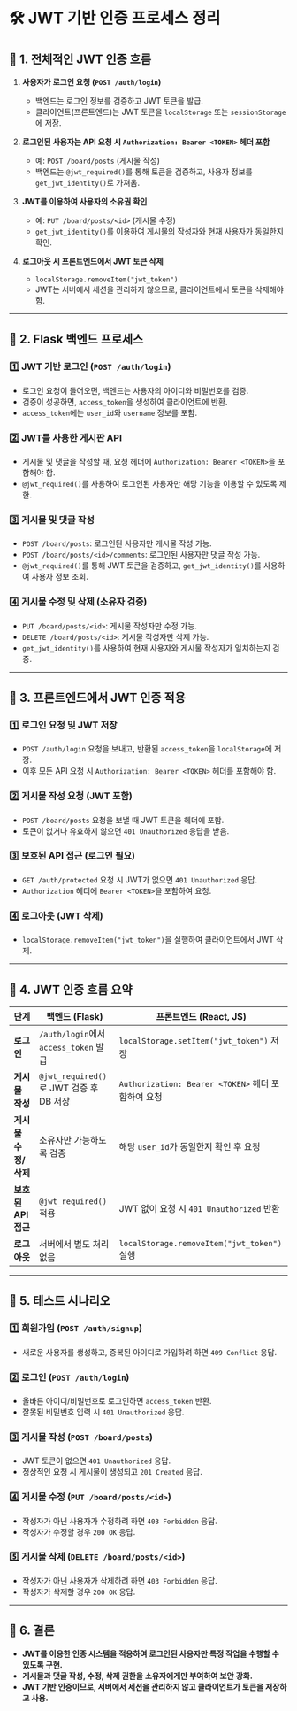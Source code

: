 # 🛠 JWT 기반 인증 프로세스 정리

## 📌 1. 전체적인 JWT 인증 흐름

1. **사용자가 로그인 요청 (`POST /auth/login`)**

   - 백엔드는 로그인 정보를 검증하고 JWT 토큰을 발급.
   - 클라이언트(프론트엔드)는 JWT 토큰을 `localStorage` 또는 `sessionStorage`에 저장.

2. **로그인된 사용자는 API 요청 시 `Authorization: Bearer <TOKEN>` 헤더 포함**

   - 예: `POST /board/posts` (게시물 작성)
   - 백엔드는 `@jwt_required()`를 통해 토큰을 검증하고, 사용자 정보를 `get_jwt_identity()`로 가져옴.

3. **JWT를 이용하여 사용자의 소유권 확인**

   - 예: `PUT /board/posts/<id>` (게시물 수정)
   - `get_jwt_identity()`를 이용하여 게시물의 작성자와 현재 사용자가 동일한지 확인.

4. **로그아웃 시 프론트엔드에서 JWT 토큰 삭제**
   - `localStorage.removeItem("jwt_token")`
   - JWT는 서버에서 세션을 관리하지 않으므로, 클라이언트에서 토큰을 삭제해야 함.

---

## 📌 2. Flask 백엔드 프로세스

### 1️⃣ JWT 기반 로그인 (`POST /auth/login`)

- 로그인 요청이 들어오면, 백엔드는 사용자의 아이디와 비밀번호를 검증.
- 검증이 성공하면, `access_token`을 생성하여 클라이언트에 반환.
- `access_token`에는 `user_id`와 `username` 정보를 포함.

### 2️⃣ JWT를 사용한 게시판 API

- 게시물 및 댓글을 작성할 때, 요청 헤더에 `Authorization: Bearer <TOKEN>`을 포함해야 함.
- `@jwt_required()`를 사용하여 로그인된 사용자만 해당 기능을 이용할 수 있도록 제한.

### 3️⃣ 게시물 및 댓글 작성

- `POST /board/posts`: 로그인된 사용자만 게시물 작성 가능.
- `POST /board/posts/<id>/comments`: 로그인된 사용자만 댓글 작성 가능.
- `@jwt_required()`를 통해 JWT 토큰을 검증하고, `get_jwt_identity()`를 사용하여 사용자 정보 조회.

### 4️⃣ 게시물 수정 및 삭제 (소유자 검증)

- `PUT /board/posts/<id>`: 게시물 작성자만 수정 가능.
- `DELETE /board/posts/<id>`: 게시물 작성자만 삭제 가능.
- `get_jwt_identity()`를 사용하여 현재 사용자와 게시물 작성자가 일치하는지 검증.

---

## 📌 3. 프론트엔드에서 JWT 인증 적용

### 1️⃣ 로그인 요청 및 JWT 저장

- `POST /auth/login` 요청을 보내고, 반환된 `access_token`을 `localStorage`에 저장.
- 이후 모든 API 요청 시 `Authorization: Bearer <TOKEN>` 헤더를 포함해야 함.

### 2️⃣ 게시물 작성 요청 (JWT 포함)

- `POST /board/posts` 요청을 보낼 때 JWT 토큰을 헤더에 포함.
- 토큰이 없거나 유효하지 않으면 `401 Unauthorized` 응답을 받음.

### 3️⃣ 보호된 API 접근 (로그인 필요)

- `GET /auth/protected` 요청 시 JWT가 없으면 `401 Unauthorized` 응답.
- `Authorization` 헤더에 `Bearer <TOKEN>`을 포함하여 요청.

### 4️⃣ 로그아웃 (JWT 삭제)

- `localStorage.removeItem("jwt_token")`을 실행하여 클라이언트에서 JWT 삭제.

---

## 📌 4. JWT 인증 흐름 요약

| 단계                 | 백엔드 (Flask)                          | 프론트엔드 (React, JS)                             |
| -------------------- | --------------------------------------- | -------------------------------------------------- |
| **로그인**           | `/auth/login`에서 `access_token` 발급   | `localStorage.setItem("jwt_token")` 저장           |
| **게시물 작성**      | `@jwt_required()`로 JWT 검증 후 DB 저장 | `Authorization: Bearer <TOKEN>` 헤더 포함하여 요청 |
| **게시물 수정/삭제** | 소유자만 가능하도록 검증                | 해당 `user_id`가 동일한지 확인 후 요청             |
| **보호된 API 접근**  | `@jwt_required()` 적용                  | JWT 없이 요청 시 `401 Unauthorized` 반환           |
| **로그아웃**         | 서버에서 별도 처리 없음                 | `localStorage.removeItem("jwt_token")` 실행        |

---

## 📌 5. 테스트 시나리오

### 1️⃣ 회원가입 (`POST /auth/signup`)

- 새로운 사용자를 생성하고, 중복된 아이디로 가입하려 하면 `409 Conflict` 응답.

### 2️⃣ 로그인 (`POST /auth/login`)

- 올바른 아이디/비밀번호로 로그인하면 `access_token` 반환.
- 잘못된 비밀번호 입력 시 `401 Unauthorized` 응답.

### 3️⃣ 게시물 작성 (`POST /board/posts`)

- JWT 토큰이 없으면 `401 Unauthorized` 응답.
- 정상적인 요청 시 게시물이 생성되고 `201 Created` 응답.

### 4️⃣ 게시물 수정 (`PUT /board/posts/<id>`)

- 작성자가 아닌 사용자가 수정하려 하면 `403 Forbidden` 응답.
- 작성자가 수정할 경우 `200 OK` 응답.

### 5️⃣ 게시물 삭제 (`DELETE /board/posts/<id>`)

- 작성자가 아닌 사용자가 삭제하려 하면 `403 Forbidden` 응답.
- 작성자가 삭제할 경우 `200 OK` 응답.

---

## 📌 6. 결론

- **JWT를 이용한 인증 시스템을 적용하여 로그인된 사용자만 특정 작업을 수행할 수 있도록 구현.**
- **게시물과 댓글 작성, 수정, 삭제 권한을 소유자에게만 부여하여 보안 강화.**
- **JWT 기반 인증이므로, 서버에서 세션을 관리하지 않고 클라이언트가 토큰을 저장하고 사용.**
